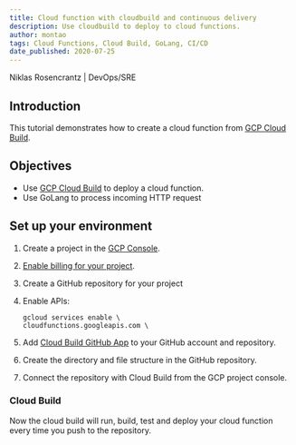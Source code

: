 ```yaml
---
title: Cloud function with cloudbuild and continuous delivery
description: Use cloudbuild to deploy to cloud functions.
author: montao
tags: Cloud Functions, Cloud Build, GoLang, CI/CD
date_published: 2020-07-25
---
```


Niklas Rosencrantz | DevOps/SRE

## Introduction

This tutorial demonstrates how to create a cloud function from [GCP Cloud Build](https://cloud.google.com/cloud-build).

## Objectives

* Use [GCP Cloud Build](https://cloud.google.com/cloud-build) to deploy a cloud function.
* Use GoLang to process incoming HTTP request

## Set up your environment

1.  Create a project in the [GCP Console][console].
    
1.  [Enable billing for your project](https://cloud.google.com/billing/docs/how-to/modify-project).
1.  Create a GitHub repository for your project
1.  Enable APIs:

        gcloud services enable \
        cloudfunctions.googleapis.com \

    
1.  Add [Cloud Build GitHub App](https://github.com/marketplace/google-cloud-build) to your GitHub account and repository. 
1.  Create the directory and file structure in the GitHub repository.
1.  Connect the repository with Cloud Build from the GCP project console.

### Cloud Build 

Now the cloud build will run, build, test and deploy your cloud function every time you push to the repository.

[console]: https://console.cloud.google.com/
